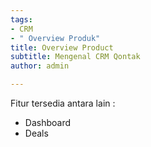 ```yaml
---
tags:
- CRM
- " Overview Produk"
title: Overview Product
subtitle: Mengenal CRM Qontak
author: admin

---
```

Fitur tersedia antara lain : 

* Dashboard
* Deals